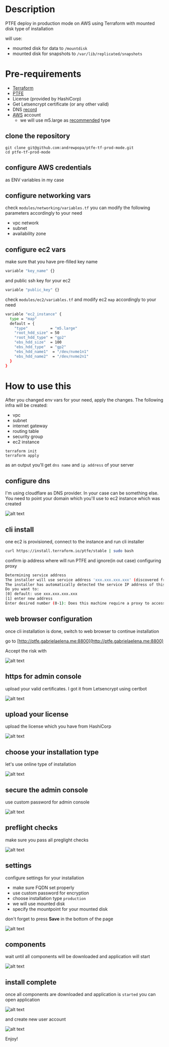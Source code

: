 # Description

PTFE deploy in production mode on AWS using Terraform with mounted disk type of installation

will use:
- mounted disk for data to `/mountdisk`
- mounted disk for snapshots to `/var/lib/replicated/snapshots`

# Pre-requirements

- [Terraform](https://www.terraform.io)
- [PTFE](https://www.terraform.io/docs/enterprise/index.html)
- License (provided by HashiCorp)
- Get Letsencrypt certificate (or any other valid)
- DNS [record](https://www.cloudflare.com/)
- [AWS](https://aws.amazon.com) account
  - we will use m5.large as [recommended](https://www.terraform.io/docs/enterprise/before-installing/reference-architecture/aws.html) type

## clone the repository

```
git clone git@github.com:andrewpopa/ptfe-tf-prod-mode.git
cd ptfe-tf-prod-mode
```

## configure AWS credentials

as ENV variables in my case

## configure networking vars

check `modules/networking/variables.tf` you can modify the following parameters accordingly to your need 
- vpc network
- subnet
- availability zone

## configure ec2 vars

make sure that you have pre-filled key name
```bash
variable "key_name" {}
```

and public ssh key for your ec2
```bash
variable "public_key" {}
```

check `modules/ec2/variables.tf` and modify ec2 `map` accordingly to your need 

```bash
variable "ec2_instance" {
  type = "map"
  default = {
    "type"          = "m5.large"
    "root_hdd_size" = 50
    "root_hdd_type" = "gp2"
    "ebs_hdd_size"  = 100
    "ebs_hdd_type"  = "gp2"
    "ebs_hdd_name1"  = "/dev/nvme1n1"
    "ebs_hdd_name2"  = "/dev/nvme2n1"
  }
}
```

# How to use this

After you changed env vars for your need, apply the changes. The following infra will be created:
- vpc
- subnet
- internet gateway
- routing table
- security group
- ec2 instance

```
terraform init 
terraform apply
```

as an output you'll get `dns name` and `ip address` of your server

## configure dns

I'm using cloudflare as DNS provider. In your case can be something else. You need to point your domain which you'll use to ec2 instance which was created

![alt text](img/dns.png "DNS and Self Signed Certificate")

## cli install

one ec2 is provisioned, connect to the instance and run cli installer

```bash
curl https://install.terraform.io/ptfe/stable | sudo bash
```

confirm ip address where will run PTFE and ignore(in out case) configuring proxy

```bash
Determining service address
The installer will use service address 'xxx.xxx.xxx.xxx' (discovered from EC2 metadata service)
The installer has automatically detected the service IP address of this machine as xxx.xxx.xxx.xxx
Do you want to:
[0] default: use xxx.xxx.xxx.xxx
[1] enter new address
Enter desired number (0-1): Does this machine require a proxy to access the Internet? (y/N)
```

## web browser configuration

once cli installation is done, switch to web browser to continue installation

go to [http://ptfe.gabrielaelena.me:8800](http://ptfe.gabrielaelena.me:8800)

Accept the risk with

![alt text](img/ssl_risk.png "SSL risk")

## https for admin console

upload your valid certificates. I got it from Letsencrypt using certbot

![alt text](img/certs.png "SSL risk")

## upload your license

upload the license which you have from HashiCorp

![alt text](img/lic.png "upload your license")

## choose your installation type

let's use online type of installation

![alt text](img/install.png "choose your installation type")

## secure the admin console

use custom password for admin console

![alt text](img/pwd.png "secure the admin console")

## preflight checks

make sure you pass all preglight checks 

![alt text](img/pre.png "secure the admin console")

## settings

configure settings for your installation
- make sure FQDN set properly
- use custom password for encryption
- choose installation type `production`
- we will use mounted disk
- specify the mountpoint for your mounted disk

don't forget to press **Save** in the bottom of the page

![alt text](img/prod.png "secure the admin console")

## components

wait until all components will be downloaded and application will start

![alt text](img/comp.png "secure the admin console")

## install complete

once all components are downloaded and application is `started` you can open application

![alt text](img/done.png "secure the admin console")

and create new user account

![alt text](img/new.png "secure the admin console")

Enjoy!
